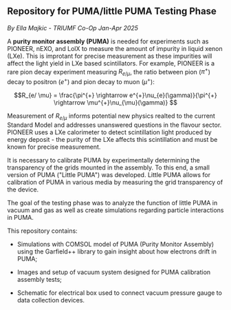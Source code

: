 ## Repository for PUMA/little PUMA Testing Phase
*By Ella Majkic - TRIUMF Co-Op Jan-Apr 2025*

A **purity monitor assembly (PUMA)** is needed for experiments such as PIONEER, nEXO, and LolX to measure the amount of impurity in liquid xenon (LXe). This is improtant for precise measurement as these impurities will affect the light yield in LXe based scintillators. For example, PIONEER is a rare pion decay experiment measuring $R_{e/ \mu}$, the ratio between pion ($\pi^{+}$) decay to positron ($e^{+}$) and pion decay to muon ($\mu^{+}$):

$$R_{e/ \mu} = \frac{\pi^{+} \rightarrow e^{+}\nu_{e}(\gamma)}{\pi^{+} \rightarrow \mu^{+}\nu_{\mu}(\gamma)} $$

Measurement of $R_{e/ \mu}$ informs potential new physics realted to the current Standard Model and addresses unanswered questions in the flavour sector. PIONEER uses a LXe calorimeter to detect scintillation light produced by energy deposit - the purity of the LXe affects this scintillation and must be known for precise measurement.


It is necessary to calibrate PUMA by experimentally determining the transparency of the grids mounted in the assembly. To this end, a small version of PUMA ("Little PUMA") was developed. Little PUMA allows for calibration of PUMA in various media by measuring the grid transparency of the device. 

The goal of the testing phase was to analyze the function of little PUMA in vacuum and gas as well as create simulations regarding particle interactions in PUMA.

This repository contains:

- Simulations with COMSOL model of PUMA (Purity Monitor Assembly) using the Garfield++ library to gain insight about how electrons drift in PUMA;

- Images and setup of vacuum system designed for PUMA calibration assembly tests;

- Schematic for electrical box used to connect vacuum pressure gauge to data collection devices.
